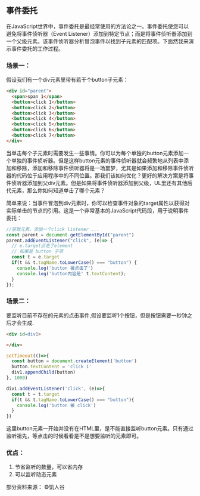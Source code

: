 ## 事件委托
在JavaScript世界中，事件委托是最经常使用的方法论之一。事件委托使您可以避免将事件侦听器（Event Listener）添加到特定节点；而是将事件侦听器添加到一个父级元素。该事件侦听器分析冒泡事件以找到子元素的匹配项。下面然我来演示事件委托的工作过程。
### 场景一：
假设我们有一个div元素里带有若干个button子元素：
```html
<div id="parent">
  <span>span 1</span>
  <button>click 1</button>
  <button>click 2</button>
  <button>click 3</button>
  <button>click 4</button>
  <button>click 5</button>
  <button>click 6</button>
  <button>click 7</button>
</div>
```
当单击每个子元素时需要发生一些事情。你可以为每个单独的button元素添加一个单独的事件侦听器。但是这样button元素的事件侦听器就会频繁地从列表中添加和移除，添加和移除事件侦听器将是一场噩梦，尤其是如果添加和移除事件侦听器的代码位于应用程序中的不同位置。那我们该如何优化？更好的解决方案是将事件侦听器添加到父div元素。但是如果将事件侦听器添加到父级，UL里还有其他后代元素，那么你如何知道单击了哪个元素？

简单来说：当事件冒泡到div元素时，你可以检查事件对象的target属性以获得对实际单击的节点的引用。这是一个非常基本的JavaScript代码段，用于说明事件委托：
```js
//获取元素，添加一个click listener ... 
const parent = document.getElementById("parent")
parent.addEventListener("click", (e)=> {
  // e.target点击了element
  // 如果是 button 子项
  const t = e.target
  if(t && t.tagName.toLowerCase() === "button") {
    console.log('button 被点击了')
    console.log('button内容是' t.textContent);
  }
});
```

### 场景二：
要监听目前不存在的元素的点击事件,假设要监听1个按钮，但是按钮需要一秒钟之后才会生成.
```html
<div id=div1>

</div>
```
```js
setTimeout(()=>{
  const button = document.createElement('button')
  button.textContent = 'click 1'
  div1.appendChild(button)
}, 1000)

div1.addEventListener('click', (e)=>{
  const t = t.target
  if(t && t.tagName.toLowerCase() === "button"){
    console.log('button 被 click')
  }
})
```
这里button元素一开始并没有在HTML里，是不能直接监听button元素。只有通过监听祖先，等点击的时候看看是不是想要监听的元素即可。

### 优点：
1. 节省监听的数量，可以省内存
2. 可以监听动态元素

部分资料来源： &copy;饥人谷